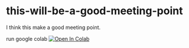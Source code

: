 # this-will-be-a-good-meeting-point
I think this make a good meeting point.

run google colab
[![Open In Colab](https://colab.research.google.com/assets/colab-badge.svg)](http://colab.research.google.com/github/penguintrainer/this-will-be-a-good-meeting-point/blob/master/src/test/test.ipynb)